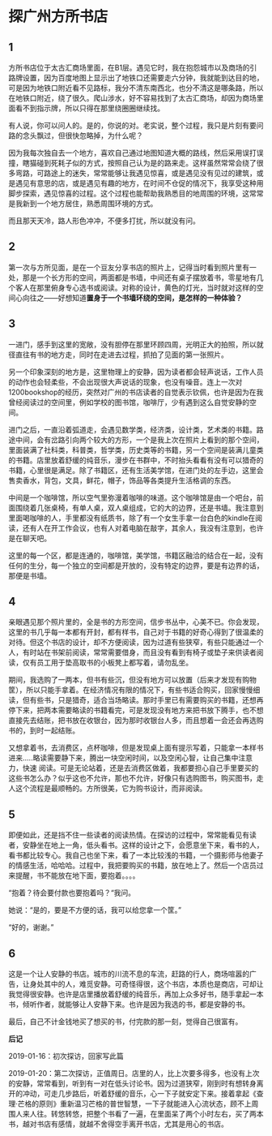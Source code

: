 # 探广州方所书店

## 1

方所书店位于太古汇商场里面，在B1层。遇见它时，我在抱怨城市以及商场的引路牌设置，因为百度地图上显示出了地铁口还需要走六分钟，我就能到达目的地，可是因为地铁口附近看不见路标，我分不清东南西北，也分不清这是哪条路，所以在地铁口附近，绕了很久。爬山涉水，好不容易找到了太古汇商场，却因为商场里面看不到指示牌，所以只得在那里绕圈圈继续找。

有人说，你可以问人的。是的，你说的对。老实说，整个过程，我只是片刻有要问路的念头飘过，但很快忽略掉，为什么呢？

因为我每次独自去一个地方，喜欢自己通过地图知道大概的路线，然后采用误打误撞，瞎猫碰到死耗子似的方式，按照自己认为是的路来走。这样虽然常常会绕了很多弯路，可路途上的迷失，常常能够让我遇见惊喜，或是遇见没有见过的建筑，或是遇见有意思的店，或是遇见有趣的地方，在时间不仓促的情况下，我享受这种用脚步探索，遇见惊喜的过程。这个过程也能帮助我熟悉目的地周围的环境，这常常是我新到一个地方居住，熟悉周围环境的方式。

而且那天天冷，路人形色冲冲，不便多打扰，所以就没有问。

## 2

第一次与方所见面，是在一个豆友分享书店的照片上，记得当时看到照片里有一处，那是一个长方形的空间，两面都是书墙，中间还有桌子摆放着书，零星地有几个客人在那里俯身专心选书或阅读。对称的设计，黄色的灯光，当时就对这样的空间心向往之——好想知道**置身于一个书墙环绕的空间，是怎样的一种体验？**

## 3

一进门，感手到这里的宽敞，没有胆停在那里环顾四周，光明正大的拍照，所以就径直往有书的地方走，同时在走进去过程，抓拍了见面的第一张照片。

另一个印象深刻的地方是，这里物理上的安静，因为读者都会轻声说话，工作人员的动作也会轻柔些，不会出现很大声说话的现象，也没有噪音。连上一次对1200bookshop的经历，突然对广州的书店读者的自觉表示钦佩，也许是因为在我曾经阅读过的空间里，例如学校的图书馆，咖啡厅，少有遇到这么自觉安静的空间。

进门之后，一直沿着弧道走，会遇见数学类，经济类，设计类，艺术类的书籍。路途中间，会有岔路引向两个较大的方形，一个是我上次在照片上看到的那个空间，里面装满了社科类，科普类，哲学类，历史类等的书籍，另一个空间是装满儿童类的书籍。店里放着舒缓的纯音乐，漫步在书群中，不时抬头看看有没有可以猎奇的书籍，心里很是满足。除了书籍区，还有生活美学馆，在进门处的左手边，这里会售卖香水，背包，文具，鲜花，帽子，饰品等各类提升生活格调的东西。

中间是一个咖啡馆，所以空气里弥漫着咖啡的味道。这个咖啡馆是由一个吧台，前面围绕着几张桌椅，有单人桌，双人桌组成，它的大的边界，还是书墙。我注意到里面喝咖啡的人，手里都没有纸质书，除了有一个女生手拿一台白色的kindle在阅读，还有人在开工作会议，也有人对着电脑在敲字，其余人，我没有注意到，也许是在聊天吧。

这里的每一个区，都是连通的，咖啡馆，美学馆，书籍区融洽的结合在一起，没有任何的生分，每一个独立的空间都是开放的，没有特定的边界，要是有边界的话，那便是书墙。

## 4

亲眼遇见那个照片里的，全是书的方形空间，信步书丛中，心美不已。你会发现，这里的书几乎每一本都有开封，都有样书，自己对于书籍的好奇心得到了很温柔的对待。但这个书店的设计，却不方便阅读，因为过道有些狭窄，有些只能通过一个人，有时站在书架前阅读，常常需要借身，而且没有看到有椅子或垫子来供读者阅读，仅有员工用于垫高取书的小板凳上都写着，请勿乱坐。

期间，我选购了一两本，但书有些沉，但没有地方可以放置（后来才发现有购物筐），所以只能手拿着。在经济情况有限的情况下，有些书适合购买，回家慢慢细读，但有些书，只是猎奇，适合当场略读。那时手里已有需要购买的书籍，还想再停下来，把两本需要略读的书籍看完，可是发现没有地方来把书放下腾手，也不想直接先去结账，把书放在收银台，因为那时收银台人多，而且想着一会还会再选购书的，到时一起结账。

又想拿着书，去消费区，点杯咖啡，但是发现桌上面有提示写着，只能拿一本样书进来.....略读需要静下来，腾出一块空闲时间，以及空闲心智，让自己集中注意力，快速 阅读。可是无论站着，还是去消费区做着，我都要担心自己手里要买的这些书怎么办？似乎这也不允许，那也不允许，好像只有选购图书，购买图书，走人这个流程是最顺畅的。方所很美，它为购书设计，而非阅读。

## 5

即便如此，还是挡不住一些读者的阅读热情。在探访的过程中，常常能看见有读者，安静坐在地上一角，低头看书。这样的设计之下，会愿意坐下来，看书的人，看书都比较专心。我自己也坐下来，看了一本比较浅的书籍，一个摄影师与他妻子的情感生活，哈哈哈。过程中，我把要购买的书籍，放在地上了。然后一个店员过来提醒，书不能放在地下面，要抱着。。。。

“抱着？待会要付款也要抱着吗？“我问。

她说：“是的，要是不方便的话，我可以给您拿一个筐。”

“好的，谢谢。” 



## 6

 这是一个让人安静的书店。城市的川流不息的车流，赶路的行人，商场喧嚣的广告，让身处其中的人，难觅安静。可奇怪得很，这个书店，本质也是商店，可却让我觉得很安静。也许是店里播放着舒缓的纯音乐，再加上众多好书，随手拿起一本书，倾听作者，就能够让人安静下来。也许是因为我选的书，都是安静的书。

最后，自己不计金钱地买了想买的书，付完款的那一刻，觉得自己很富有。



**后记**

2019-01-16：初次探访，回家写此篇

2019-01-20：第二次探访，正值周日。店里的人，比上次要多得多，也没有上次的安静，常常看到，听到有一对在低头讨论书。因为过道狭窄，刚到时有想转身离开的冲动，可走几步路后，听着舒缓的音乐，心一下子就安定下来。接着拿起《查理·芒格的原则》重新温习芒格的普世智慧，一下子就能进入心流状态，顾不上周围人来人往。转悠转悠，把整个书看了一遍，在里面呆了两个小时左右，买了两本书，越对书店有感情，就越不舍得空手离开书店，尤其是用心的书店。









